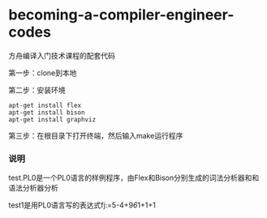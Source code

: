 ﻿# becoming-a-compiler-engineer-codes
方舟编译入门技术课程的配套代码

第一步：clone到本地

第二步：安装环境
```
apt-get install flex
apt-get install bison
apt-get install graphviz
```
第三步：在根目录下打开终端，然后输入make运行程序
### 说明
test.PL0是一个PL0语言的样例程序，由Flex和Bison分别生成的词法分析器和和语法分析器分析

test1是用PL0语言写的表达式fj:=5-4+9*6*1+1+1
